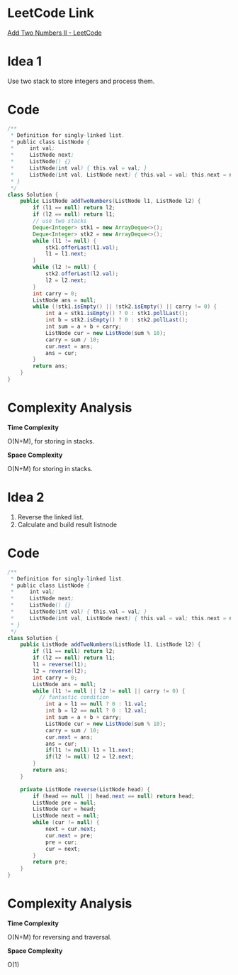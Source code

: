 # LeetCode Link

[Add Two Numbers II - LeetCode](https://leetcode.com/problems/add-two-numbers-ii/)

# Idea 1

Use two stack to store integers and process them.

# Code

```java
/**
 * Definition for singly-linked list.
 * public class ListNode {
 *     int val;
 *     ListNode next;
 *     ListNode() {}
 *     ListNode(int val) { this.val = val; }
 *     ListNode(int val, ListNode next) { this.val = val; this.next = next; }
 * }
 */
class Solution {
    public ListNode addTwoNumbers(ListNode l1, ListNode l2) {
        if (l1 == null) return l2;
        if (l2 == null) return l1;
        // use two stacks
        Deque<Integer> stk1 = new ArrayDeque<>();
        Deque<Integer> stk2 = new ArrayDeque<>();
        while (l1 != null) {
            stk1.offerLast(l1.val);
            l1 = l1.next;
        }
        while (l2 != null) {
            stk2.offerLast(l2.val);
            l2 = l2.next;
        }
        int carry = 0;
        ListNode ans = null;
        while (!stk1.isEmpty() || !stk2.isEmpty() || carry != 0) {
            int a = stk1.isEmpty() ? 0 : stk1.pollLast();
            int b = stk2.isEmpty() ? 0 : stk2.pollLast();
            int sum = a + b + carry;
            ListNode cur = new ListNode(sum % 10);
            carry = sum / 10;
            cur.next = ans;
            ans = cur;
        }
        return ans;
    }
}
```

# Complexity Analysis

**Time Complexity**

O(N+M), for storing in stacks.

**Space Complexity**

O(N+M) for storing in stacks.

# Idea 2

1.   Reverse the linked list.
2.   Calculate and build result listnode

# Code

```java
/**
 * Definition for singly-linked list.
 * public class ListNode {
 *     int val;
 *     ListNode next;
 *     ListNode() {}
 *     ListNode(int val) { this.val = val; }
 *     ListNode(int val, ListNode next) { this.val = val; this.next = next; }
 * }
 */
class Solution {
    public ListNode addTwoNumbers(ListNode l1, ListNode l2) {
        if (l1 == null) return l2;
        if (l2 == null) return l1;
        l1 = reverse(l1);
        l2 = reverse(l2);
        int carry = 0;
        ListNode ans = null;
        while (l1 != null || l2 != null || carry != 0) {
          // fantastic condition
            int a = l1 == null ? 0 : l1.val;
            int b = l2 == null ? 0 : l2.val;
            int sum = a + b + carry;
            ListNode cur = new ListNode(sum % 10);
            carry = sum / 10;
            cur.next = ans;
            ans = cur;
            if(l1 != null) l1 = l1.next;
            if(l2 != null) l2 = l2.next;
        }
        return ans;
    }

    private ListNode reverse(ListNode head) {
        if (head == null || head.next == null) return head;
        ListNode pre = null;
        ListNode cur = head;
        ListNode next = null;
        while (cur != null) {
            next = cur.next;
            cur.next = pre;
            pre = cur;
            cur = next;
        }
        return pre;
    }
}
```

# Complexity Analysis

**Time Complexity**

O(N+M) for reversing and traversal.

**Space Complexity**

O(1)
